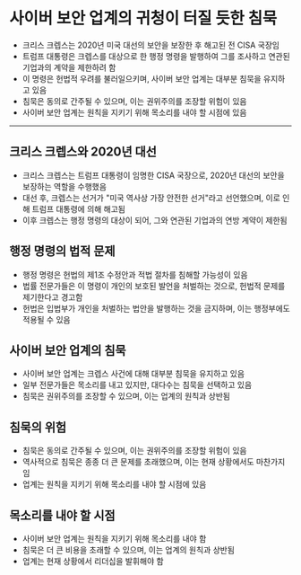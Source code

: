 # 사이버 보안 업계의 귀청이 터질 듯한 침묵


* 크리스 크렙스는 2020년 미국 대선의 보안을 보장한 후 해고된 전 CISA 국장임
* 트럼프 대통령은 크렙스를 대상으로 한 행정 명령을 발행하여 그를 조사하고 연관된 기업과의 계약을 제한하려 함
* 이 명령은 헌법적 우려를 불러일으키며, 사이버 보안 업계는 대부분 침묵을 유지하고 있음
* 침묵은 동의로 간주될 수 있으며, 이는 권위주의를 조장할 위험이 있음
* 사이버 보안 업계는 원칙을 지키기 위해 목소리를 내야 할 시점에 있음

---

크리스 크렙스와 2020년 대선
-----------------

* 크리스 크렙스는 트럼프 대통령이 임명한 CISA 국장으로, 2020년 대선의 보안을 보장하는 역할을 수행했음
* 대선 후, 크렙스는 선거가 "미국 역사상 가장 안전한 선거"라고 선언했으며, 이로 인해 트럼프 대통령에 의해 해고됨
* 이후 크렙스는 행정 명령의 대상이 되어, 그와 연관된 기업과의 연방 계약이 제한됨

행정 명령의 법적 문제
------------

* 행정 명령은 헌법의 제1조 수정안과 적법 절차를 침해할 가능성이 있음
* 법률 전문가들은 이 명령이 개인의 보호된 발언을 처벌하는 것으로, 헌법적 문제를 제기한다고 경고함
* 헌법은 입법부가 개인을 처벌하는 법안을 발행하는 것을 금지하며, 이는 행정부에도 적용될 수 있음

사이버 보안 업계의 침묵
-------------

* 사이버 보안 업계는 크렙스 사건에 대해 대부분 침묵을 유지하고 있음
* 일부 전문가들은 목소리를 내고 있지만, 대다수는 침묵을 선택하고 있음
* 침묵은 권위주의를 조장할 수 있으며, 이는 업계의 원칙과 상반됨

침묵의 위험
------

* 침묵은 동의로 간주될 수 있으며, 이는 권위주의를 조장할 위험이 있음
* 역사적으로 침묵은 종종 더 큰 문제를 초래했으며, 이는 현재 상황에서도 마찬가지임
* 업계는 원칙을 지키기 위해 목소리를 내야 할 시점에 있음

목소리를 내야 할 시점
------------

* 사이버 보안 업계는 원칙을 지키기 위해 목소리를 내야 함
* 침묵은 더 큰 비용을 초래할 수 있으며, 이는 업계의 원칙과 상반됨
* 업계는 현재 상황에서 리더십을 발휘해야 함
